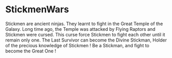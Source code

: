 # StickmenWars
Stickmen are ancient ninjas. They learnt to fight in the Great Temple of the Galaxy. Long time ago, the Temple was attacked by Flying Raptors and Stickmen were cursed. This curse force Stickmen to fight  each other until it remain only one. The Last Survivor can become the Divine Stickman, Holder of the precious knowledge of Stickmen !  Be a Stickman, and fight to become the Great One ! 
